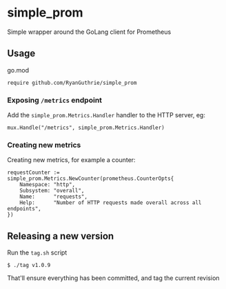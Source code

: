 # simple_prom
Simple wrapper around the GoLang client for Prometheus

## Usage
go.mod

    require github.com/RyanGuthrie/simple_prom

### Exposing `/metrics` endpoint

Add the `simple_prom.Metrics.Handler` handler to the HTTP server, eg:

    mux.Handle("/metrics", simple_prom.Metrics.Handler)

### Creating new metrics

Creating new metrics, for example a counter:

	requestCounter := simple_prom.Metrics.NewCounter(prometheus.CounterOpts{
		Namespace: "http",
		Subsystem: "overall",
		Name:      "requests",
		Help:      "Number of HTTP requests made overall across all endpoints",
	})

## Releasing a new version

Run the `tag.sh` script

    $ ./tag v1.0.9

That'll ensure everything has been committed, and tag the current revision